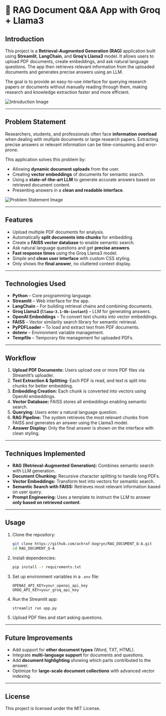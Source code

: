 # 📄 RAG Document Q&A App with Groq + Llama3

## Introduction

This project is a **Retrieval-Augmented Generation (RAG)** application built using **Streamlit**, **LangChain**, and **Groq’s Llama3** model. It allows users to upload PDF documents, create embeddings, and ask natural language questions. The app then retrieves relevant information from the uploaded documents and generates precise answers using an LLM.

The goal is to provide an easy-to-use interface for querying research papers or documents without manually reading through them, making research and knowledge extraction faster and more efficient.


<!-- Add introduction image here -->
![Introduction Image](images/introduction.png)

---

## Problem Statement

Researchers, students, and professionals often face **information overload** when dealing with multiple documents or large research papers. Extracting precise answers or relevant information can be time-consuming and error-prone.

This application solves this problem by:

- Allowing **dynamic document uploads** from the user.
- Creating **vector embeddings** of documents for semantic search.
- Using a **state-of-the-art LLM** to generate accurate answers based on retrieved document content.
- Presenting answers in a **clean and readable interface**.

<!-- Add problem statement image here -->
![Problem Statement Image](images/problem_statement.png)

---

## Features

- Upload multiple PDF documents for analysis.
- Automatically **split documents into chunks** for embedding.
- Create a **FAISS vector database** to enable semantic search.
- Ask natural language questions and get **precise answers**.
- **Fast response times** using the Groq Llama3 model.
- Simple and **clean user interface** with custom CSS styling.
- Only shows the **final answer**, no cluttered context display.

---

## Technologies Used

- **Python** – Core programming language.
- **Streamlit** – Web interface for the app.
- **LangChain** – For building retrieval chains and combining documents.
- **Groq Llama3 (`llama-3.1-8b-instant`)** – LLM for generating answers.
- **OpenAI Embeddings** – To convert text chunks into vector embeddings.
- **FAISS** – Vector similarity search library for semantic retrieval.
- **PyPDFLoader** – To load and extract text from PDF documents.
- **dotenv** – Environment variable management.
- **Tempfile** – Temporary file management for uploaded PDFs.

---

## Workflow

1. **Upload PDF Documents:** Users upload one or more PDF files via Streamlit’s uploader.
2. **Text Extraction & Splitting:** Each PDF is read, and text is split into chunks for better embedding.
3. **Embedding Creation:** Each chunk is converted into vectors using OpenAI embeddings.
4. **Vector Database:** FAISS stores all embeddings enabling semantic search.
5. **Querying:** Users enter a natural language question.
6. **RAG Pipeline:** The system retrieves the most relevant chunks from FAISS and generates an answer using the Llama3 model.
7. **Answer Display:** Only the final answer is shown on the interface with clean styling.

---

## Techniques Implemented

- **RAG (Retrieval-Augmented Generation):** Combines semantic search with LLM generation.
- **Document Chunking:** Recursive character splitting to handle long PDFs.
- **Vector Embeddings:** Transform text into vectors for semantic search.
- **Semantic Search with FAISS:** Retrieves most relevant information based on user query.
- **Prompt Engineering:** Uses a template to instruct the LLM to answer **only based on retrieved content**.

---

## Usage

1. Clone the repository:

    ```bash
    git clone https://github.com/achraf-bogryn/RAG_DOCUMENT_Q-A.git
    cd RAG_DOCUMENT_Q-A
    ```

2. Install dependencies:

    ```bash
    pip install -r requirements.txt
    ```

3. Set up environment variables in a `.env` file:

    ```
    OPENAI_API_KEY=your_openai_api_key
    GROQ_API_KEY=your_groq_api_key
    ```

4. Run the Streamlit app:

    ```bash
    streamlit run app.py
    ```

5. Upload PDF files and start asking questions.

---

## Future Improvements

- Add support for **other document types** (Word, TXT, HTML).
- Integrate **multi-language support** for documents and questions.
- Add **document highlighting** showing which parts contributed to the answer.
- Optimize for **large-scale document collections** with advanced vector indexing.

---

## License

This project is licensed under the MIT License.

